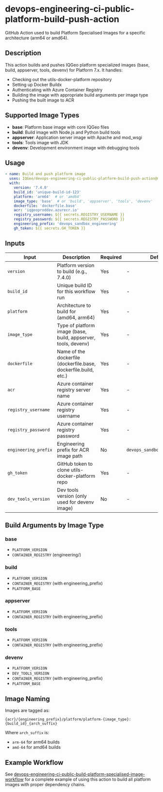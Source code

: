 # devops-engineering-ci-public-platform-build-push-action

GitHub Action used to build Platform Specialised Images for a specific architecture (arm64 or amd64).

## Description

This action builds and pushes IQGeo platform specialized images (base, build, appserver, tools, devenv) for Platform 7.x. It handles:
- Checking out the utils-docker-platform repository
- Setting up Docker Buildx
- Authenticating with Azure Container Registry
- Building the image with appropriate build arguments per image type
- Pushing the built image to ACR

## Supported Image Types

- **base**: Platform base image with core IQGeo files
- **build**: Build image with Node.js and Python build tools
- **appserver**: Application server image with Apache and mod_wsgi
- **tools**: Tools image with JDK
- **devenv**: Development environment image with debugging tools

## Usage

```yaml
- name: Build and push platform image
  uses: IQGeo/devops-engineering-ci-public-platform-build-push-action@main
  with:
    version: '7.4.0'
    build_id: 'unique-build-id-123'
    platform: 'arm64'  # or 'amd64'
    image_type: 'base'  # or 'build', 'appserver', 'tools', 'devenv'
    dockerfile: 'dockerfile.base'
    acr: 'iqgeoproddev.azurecr.io'
    registry_username: ${{ secrets.REGISTRY_USERNAME }}
    registry_password: ${{ secrets.REGISTRY_PASSWORD }}
    engineering_prefix: 'devops_sandbox_engineering'
    gh_token: ${{ secrets.GH_TOKEN }}
```

## Inputs

| Input | Description | Required | Default |
|-------|-------------|----------|---------|
| `version` | Platform version to build (e.g., 7.4.0) | Yes | - |
| `build_id` | Unique build ID for this workflow run | Yes | - |
| `platform` | Architecture to build for (amd64, arm64) | Yes | - |
| `image_type` | Type of platform image (base, build, appserver, tools, devenv) | Yes | - |
| `dockerfile` | Name of the dockerfile (dockerfile.base, dockerfile.build, etc.) | Yes | - |
| `acr` | Azure container registry server name | Yes | - |
| `registry_username` | Azure container registry username | Yes | - |
| `registry_password` | Azure container registry password | Yes | - |
| `engineering_prefix` | Engineering prefix for ACR image path | No | `devops_sandbox_engineering` |
| `gh_token` | GitHub token to clone utils-docker-platform repo | Yes | - |
| `dev_tools_version` | Dev tools version (only used for devenv image) | No | - |

## Build Arguments by Image Type

### base
- `PLATFORM_VERSION`
- `CONTAINER_REGISTRY` (engineering/)

### build
- `PLATFORM_VERSION`
- `CONTAINER_REGISTRY` (with engineering_prefix)
- `PLATFORM_BASE`

### appserver
- `PLATFORM_VERSION`
- `CONTAINER_REGISTRY` (with engineering_prefix)

### tools
- `PLATFORM_VERSION`
- `CONTAINER_REGISTRY` (with engineering_prefix)

### devenv
- `PLATFORM_VERSION`
- `DEV_TOOLS_VERSION`
- `CONTAINER_REGISTRY` (with engineering_prefix)
- `PLATFORM_BASE`

## Image Naming

Images are tagged as:
```
{acr}/{engineering_prefix}/platform/platform-{image_type}:{build_id}_{arch_suffix}
```

Where `arch_suffix` is:
- `arm-64` for arm64 builds
- `amd-64` for amd64 builds

## Example Workflow

See [devops-engineering-ci-public-build-platform-specialised-image-workflow](https://github.com/IQGeo/devops-engineering-ci-public-build-platform-specialised-image-workflow) for a complete example of using this action to build all platform images with proper dependency chains.
